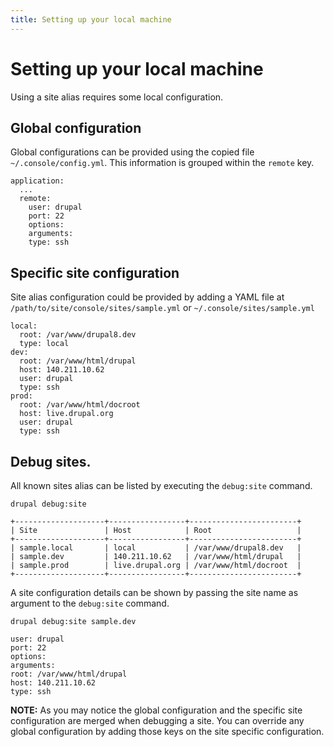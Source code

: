 ```yaml
---
title: Setting up your local machine
---
```

# Setting up your local machine

Using a site alias requires some local configuration.

## Global configuration 

Global configurations can be provided using the copied file `~/.console/config.yml`. This information is grouped within the `remote` key.

```
application:
  ...
  remote:
    user: drupal
    port: 22
    options:
    arguments:
    type: ssh
```

## Specific site configuration

Site alias configuration could be provided by adding a YAML file at `/path/to/site/console/sites/sample.yml` or `~/.console/sites/sample.yml` 

```
local:
  root: /var/www/drupal8.dev
  type: local
dev:
  root: /var/www/html/drupal
  host: 140.211.10.62
  user: drupal
  type: ssh
prod:
  root: /var/www/html/docroot
  host: live.drupal.org
  user: drupal
  type: ssh
```

## Debug sites.

All known sites alias can be listed by executing the `debug:site` command.

```
drupal debug:site

+--------------------+-----------------+------------------------+
| Site               | Host            | Root                   |
+--------------------+-----------------+------------------------+
| sample.local       | local           | /var/www/drupal8.dev   |
| sample.dev         | 140.211.10.62   | /var/www/html/drupal   |
| sample.prod        | live.drupal.org | /var/www/html/docroot  |
+--------------------+-----------------+------------------------+
```

A site configuration details can be shown by passing the site name as argument to the `debug:site` command. 
```
drupal debug:site sample.dev

user: drupal
port: 22
options:
arguments:
root: /var/www/html/drupal
host: 140.211.10.62
type: ssh
```

**NOTE:** As you may notice the global configuration and the specific site configuration are merged when debugging a site. You can override any global configuration by adding those keys on the site specific configuration.
